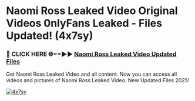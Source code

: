 # Naomi Ross Leaked Video Original Videos 0nlyFans Leaked - Files Updated! (4x7sy)

<h3>🔴 CLICK HERE 🌐==►► <a href="https://tinyurl.com/4seja8ks" rel="nofollow">Naomi Ross Leaked Video Updated Files</a></h3>

Get Naomi Ross Leaked Video and all content. Now you can access all videos and pictures of Naomi Ross Leaked Video. New Updated Files 2025!

[![4x7sy](https://i.imgur.com/EWjZXRe.gif)](https://tinyurl.com/4seja8ks)

